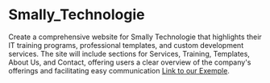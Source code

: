 # Smally_Technologie
Create a comprehensive website for Smally Technologie that highlights their IT training programs, professional templates, and custom development services. The site will include sections for Services, Training, Templates, About Us, and Contact, offering users a clear overview of the company's offerings and facilitating easy communication [Link to our Exemple]( https://ibtissem-hamani.github.io/Smally_Technologies/).
